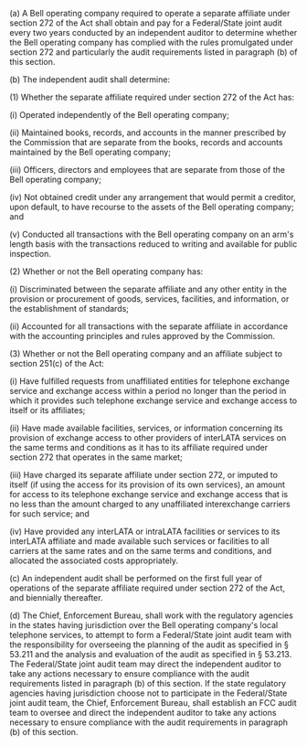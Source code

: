 (a) A Bell operating company required to operate a separate affiliate under section 272 of the Act shall obtain and pay for a Federal/State joint audit every two years conducted by an independent auditor to determine whether the Bell operating company has complied with the rules promulgated under section 272 and particularly the audit requirements listed in paragraph (b) of this section.

(b) The independent audit shall determine:

(1) Whether the separate affiliate required under section 272 of the Act has:

(i) Operated independently of the Bell operating company;

(ii) Maintained books, records, and accounts in the manner prescribed by the Commission that are separate from the books, records and accounts maintained by the Bell operating company;

(iii) Officers, directors and employees that are separate from those of the Bell operating company;

(iv) Not obtained credit under any arrangement that would permit a creditor, upon default, to have recourse to the assets of the Bell operating company; and

(v) Conducted all transactions with the Bell operating company on an arm's length basis with the transactions reduced to writing and available for public inspection.

(2) Whether or not the Bell operating company has:

(i) Discriminated between the separate affiliate and any other entity in the provision or procurement of goods, services, facilities, and information, or the establishment of standards;

(ii) Accounted for all transactions with the separate affiliate in accordance with the accounting principles and rules approved by the Commission.

(3) Whether or not the Bell operating company and an affiliate subject to section 251(c) of the Act:

(i) Have fulfilled requests from unaffiliated entities for telephone exchange service and exchange access within a period no longer than the period in which it provides such telephone exchange service and exchange access to itself or its affiliates;

(ii) Have made available facilities, services, or information concerning its provision of exchange access to other providers of interLATA services on the same terms and conditions as it has to its affiliate required under section 272 that operates in the same market;

(iii) Have charged its separate affiliate under section 272, or imputed to itself (if using the access for its provision of its own services), an amount for access to its telephone exchange service and exchange access that is no less than the amount charged to any unaffiliated interexchange carriers for such service; and

(iv) Have provided any interLATA or intraLATA facilities or services to its interLATA affiliate and made available such services or facilities to all carriers at the same rates and on the same terms and conditions, and allocated the associated costs appropriately.

(c) An independent audit shall be performed on the first full year of operations of the separate affiliate required under section 272 of the Act, and biennially thereafter.

(d) The Chief, Enforcement Bureau, shall work with the regulatory agencies in the states having jurisdiction over the Bell operating company's local telephone services, to attempt to form a Federal/State joint audit team with the responsibility for overseeing the planning of the audit as specified in § 53.211 and the analysis and evaluation of the audit as specified in § 53.213. The Federal/State joint audit team may direct the independent auditor to take any actions necessary to ensure compliance with the audit requirements listed in paragraph (b) of this section. If the state regulatory agencies having jurisdiction choose not to participate in the Federal/State joint audit team, the Chief, Enforcement Bureau, shall establish an FCC audit team to oversee and direct the independent auditor to take any actions necessary to ensure compliance with the audit requirements in paragraph (b) of this section.

